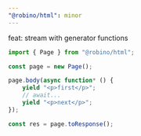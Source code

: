 ```yaml
---
"@robino/html": minor
---
```


feat: stream with generator functions

```ts
import { Page } from "@robino/html";

const page = new Page();

page.body(async function* () {
	yield "<p>first</p>";
	// await...
	yield "<p>next</p>";
});

const res = page.toResponse();
```
